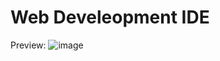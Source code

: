 # Web Develeopment IDE

Preview: 
![image](https://user-images.githubusercontent.com/50546763/188151983-78139b8a-10e7-4173-8a08-b1254bfb70f0.png)
